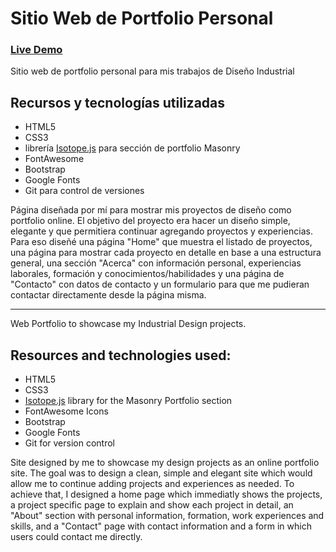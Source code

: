 # Sitio Web de Portfolio Personal

### [Live Demo](https://guido732.github.io/gitweb/)

Sitio web de portfolio personal para mis trabajos de Diseño Industrial 

## Recursos y tecnologías utilizadas

-   HTML5
-   CSS3
-   librería [Isotope.js](https://isotope.metafizzy.co/) para sección de portfolio Masonry
-   FontAwesome
-   Bootstrap
-   Google Fonts
-   Git para control de versiones

Página diseñada por mí para mostrar mis proyectos de diseño como portfolio online. El objetivo del proyecto era hacer un diseño simple, elegante y que permitiera continuar agregando proyectos y experiencias. 
Para eso diseñé una página "Home" que muestra el listado de proyectos, una página para mostrar cada proyecto en detalle en base a una estructura general, una sección "Acerca" con información personal, experiencias laborales, formación y conocimientos/habilidades y una página de "Contacto" con datos de contacto y un formulario para que me pudieran contactar directamente desde la página misma.

----

Web Portfolio to showcase my Industrial Design projects.

## Resources and technologies used:

-   HTML5
-   CSS3 
-   [Isotope.js](https://isotope.metafizzy.co/) library for the Masonry Portfolio section
-   FontAwesome Icons
-   Bootstrap
-   Google Fonts
-   Git for version control

Site designed by me to showcase my design projects as an online portfolio site. The goal was to design a clean, simple and elegant site which would allow me to continue adding projects and experiences as needed.
To achieve that, I designed a home page which immediatly shows the projects, a project specific page to explain and show each project in detail, an "About" section with personal information, formation, work experiences and skills, and a "Contact" page with contact information and a form in which users could contact me directly.
